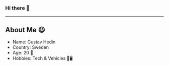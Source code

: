 ### Hi there 👋
---
## About Me 😃
- Name: Gustav Hedin
- Country: Sweden
- Age: 20 🍾
- Hobbies: Tech & Vehicles 🚗🖥

<!--
## Happening Now 📆 
- Work: Hallstens Transport
-->
